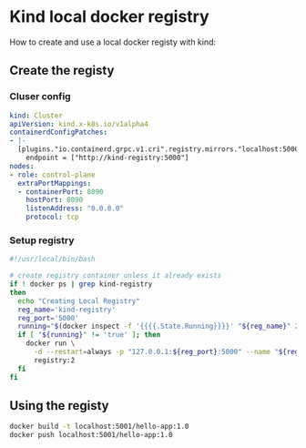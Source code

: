 # Kind local docker registry

How to create and use a local docker registy with kind:

## Create the registy

### Cluser config
```yaml
kind: Cluster
apiVersion: kind.x-k8s.io/v1alpha4
containerdConfigPatches:
- |-
  [plugins."io.containerd.grpc.v1.cri".registry.mirrors."localhost:5000"]
    endpoint = ["http://kind-registry:5000"]
nodes:
- role: control-plane
  extraPortMappings:
  - containerPort: 8090
    hostPort: 8090
    listenAddress: "0.0.0.0"
    protocol: tcp
```

### Setup registry
```bash
#!/usr/local/bin/bash

# create registry container unless it already exists
if ! docker ps | grep kind-registry
then
  echo "Creating Local Registry"
  reg_name='kind-registry'
  reg_port='5000'
  running="$(docker inspect -f '{{{{.State.Running}}}}' "${reg_name}" 2>/dev/null || true)"
  if [ "${running}" != 'true' ]; then
    docker run \
      -d --restart=always -p "127.0.0.1:${reg_port}:5000" --name "${reg_name}" \
      registry:2
  fi
fi
```

## Using the registy
```bash
docker build -t localhost:5001/hello-app:1.0
docker push localhost:5001/hello-app:1.0
```


